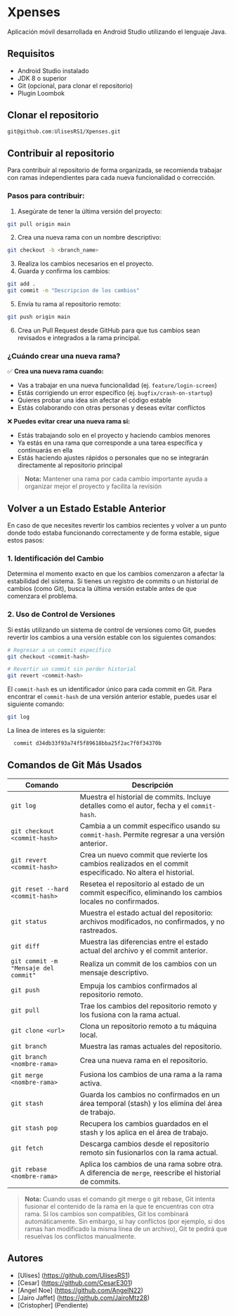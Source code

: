 # Xpenses

Aplicación móvil desarrollada en Android Studio utilizando el lenguaje Java.

## Requisitos

- Android Studio instalado
- JDK 8 o superior
- Git (opcional, para clonar el repositorio)
- Plugin Loombok

## Clonar el repositorio

```bash
git@github.com:UlisesRS1/Xpenses.git
```
## Contribuir al repositorio

Para contribuir al repositorio de forma organizada, se recomienda trabajar con ramas independientes para cada nueva funcionalidad o corrección.

### Pasos para contribuir:
1. Asegúrate de tener la última versión del proyecto:
```bash
git pull origin main
```

2. Crea una nueva rama con un nombre descriptivo:
```bash
git checkout -b <branch_name>
```

3. Realiza los cambios necesarios en el proyecto.
4. Guarda y confirma los cambios:
```bash
git add .
git commit -m "Descripcion de los cambios"
```
5. Envía tu rama al repositorio remoto:
```bash
git push origin main
```
6. Crea un Pull Request desde GitHub para que tus cambios sean revisados e integrados a la rama principal.

### ¿Cuándo crear una nueva rama?

✅ **Crea una nueva rama cuando:**
- Vas a trabajar en una nueva funcionalidad (ej. `feature/login-screen`)
- Estás corrigiendo un error específico (ej. `bugfix/crash-on-startup`)
- Quieres probar una idea sin afectar el código estable
- Estás colaborando con otras personas y deseas evitar conflictos

❌ **Puedes evitar crear una nueva rama si:**
- Estás trabajando solo en el proyecto y haciendo cambios menores
- Ya estás en una rama que corresponde a una tarea específica y continuarás en ella
- Estás haciendo ajustes rápidos o personales que no se integrarán directamente al repositorio principal

> **Nota:** Mantener una rama por cada cambio importante ayuda a organizar mejor el proyecto y facilita la revisión

## Volver a un Estado Estable Anterior

En caso de que necesites revertir los cambios recientes y volver a un punto donde todo estaba funcionando correctamente y de forma estable, sigue estos pasos:

### 1. **Identificación del Cambio**
   Determina el momento exacto en que los cambios comenzaron a afectar la estabilidad del sistema. Si tienes un registro de commits o un historial de cambios (como Git), busca la última versión estable antes de que comenzara el problema.

### 2. **Uso de Control de Versiones**
   Si estás utilizando un sistema de control de versiones como Git, puedes revertir los cambios a una versión estable con los siguientes comandos:

   ```bash
   # Regresar a un commit específico
   git checkout <commit-hash>
   
   # Revertir un commit sin perder historial
   git revert <commit-hash>
  ```
  El `commit-hash` es un identificador único para cada commit en Git. Para encontrar el `commit-hash` de una versión anterior estable, puedes usar el siguiente comando:

   ```bash
   git log
  ```
  La linea de interes es la siguiente:
  ```bash
    commit d34db33f93a74f5f89618bba25f2ac7f0f34370b
  ```

## Comandos de Git Más Usados

| **Comando**                                     | **Descripción**                                                                                             |
|-------------------------------------------------|-----------------------------------------------------------------------------------------------------------  |
| `git log`                                       | Muestra el historial de commits. Incluye detalles como el autor, fecha y el `commit-hash`.                  |
| `git checkout <commit-hash>`                    | Cambia a un commit específico usando su `commit-hash`. Permite regresar a una versión anterior.             |
| `git revert <commit-hash>`                      | Crea un nuevo commit que revierte los cambios realizados en el commit especificado. No altera el historial. |
| `git reset --hard <commit-hash>`                | Resetea el repositorio al estado de un commit específico, eliminando los cambios locales no confirmados.    |
| `git status`                                    | Muestra el estado actual del repositorio: archivos modificados, no confirmados, y no rastreados.            |
| `git diff`                                      | Muestra las diferencias entre el estado actual del archivo y el commit anterior.                            |
| `git commit -m "Mensaje del commit"`            | Realiza un commit de los cambios con un mensaje descriptivo.                                                |
| `git push`                                      | Empuja los cambios confirmados al repositorio remoto.                                                       |
| `git pull`                                      | Trae los cambios del repositorio remoto y los fusiona con la rama actual.                                   |
| `git clone <url>`                               | Clona un repositorio remoto a tu máquina local.                                                             |
| `git branch`                                    | Muestra las ramas actuales del repositorio.                                                                 |
| `git branch <nombre-rama>`                      | Crea una nueva rama en el repositorio.                                                                      |
| `git merge <nombre-rama>`                       | Fusiona los cambios de una rama a la rama activa.                                                           |
| `git stash`                                     | Guarda los cambios no confirmados en un área temporal (stash) y los elimina del área de trabajo.            |
| `git stash pop`                                 | Recupera los cambios guardados en el stash y los aplica en el área de trabajo.                              |
| `git fetch`                                     | Descarga cambios desde el repositorio remoto sin fusionarlos con la rama actual.                            |
| `git rebase <nombre-rama>`                      | Aplica los cambios de una rama sobre otra. A diferencia de `merge`, reescribe el historial de commits.      |

> **Nota:** Cuando usas el comando git merge o git rebase, Git intenta fusionar el contenido de la rama en la que te encuentras con otra rama. Si los cambios son compatibles, Git los combinará automáticamente. Sin embargo, si hay conflictos (por ejemplo, si dos ramas han modificado la misma línea de un archivo), Git te pedirá que resuelvas los conflictos manualmente.

## Autores

- [Ulises] (https://github.com/UlisesRS1)
- [Cesar] (https://github.com/CesarE301)
- [Angel Noe] (https://github.com/AngelN22)
- [Jairo Jaffet] (https://github.com/JairoMtz28)
- [Cristopher] (Pendiente)
